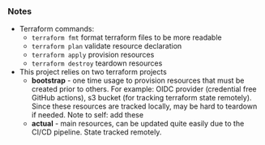 ### Notes
* Terraform commands:
    * `terraform fmt` format terraform files to be more readable
    * `terraform plan` validate resource declaration
    * `terraform apply` provision resources
    * `terraform destroy` teardown resources
* This project relies on two terraform projects
    * **bootstrap** - one time usage to provision resources that must be created prior to others. For example: OIDC provider (credential free GitHub actions), s3 bucket (for tracking terraform state remotely). Since these resources are tracked locally, may be hard to teardown if needed. Note to self: add these  
    * **actual** - main resources, can be updated quite easily due to the CI/CD pipeline. State tracked remotely.
